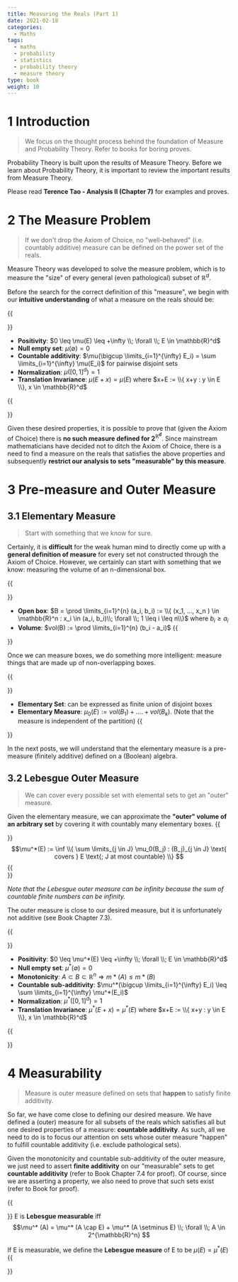 ```yaml
---
title: Measuring the Reals (Part 1)
date: 2021-02-18
categories:
  - Maths
tags:
  - maths
  - probability
  - statistics
  - probability theory
  - measure theory
type: book
weight: 10
---
```


# 1 Introduction

> We focus on the thought process behind the foundation of Measure and Probability Theory. Refer to books for boring proves.

Probability Theory is built upon the results of Measure Theory. Before we learn about Probability Theory, it is important to review the important results from Measure Theory.

Please read **Terence Tao - Analysis II (Chapter 7)** for examples and proves.

# 2 The Measure Problem

> If we don't drop the Axiom of Choice, no "well-behaved" (i.e. countably additive) measure can be defined on the power set of the reals.

Measure Theory was developed to solve the measure problem, which is to measure the "size" of every general (even pathological) subset of $\mathbb{R}^d$.

Before the search for the correct definition of this "measure", we begin with our **intuitive understanding** of what a measure on the reals should be:

{{<aside title="Desired Properties of a Measure for $\mathbb{R}^d$" type="blue">}}

- **Positivity**: $0 \leq \mu(E) \leq +\infty \\; \forall \\; E \in \mathbb{R}^d$
- **Null empty set**: $\mu(\emptyset) = 0$
- **Countable additivity**: $\mu(\bigcup \limits_{i=1}^{\infty} E_i) = \sum \limits_{i=1}^{\infty} \mu(E_i)$ for pairwise disjoint sets
- **Normalization**: $\mu([0,1]^d) = 1$
- **Translation Invariance**: $\mu(E+x) = \mu(E)$ where $x+E := \\{ x+y : y \in E \\}, x \in \mathbb{R}^d$

{{</aside>}}

Given these desired properties, it is possible to prove that (given the Axiom of Choice) there is **no such measure defined for $2^{\mathbb{R}^d}$**. Since mainstream mathematicians have decided not to ditch the Axiom of Choice, there is a need to find a measure on the reals that satisfies the above properties and subsequently **restrict our analysis to sets "measurable" by this measure**.

# 3 Pre-measure and Outer Measure

## 3.1 Elementary Measure

> Start with something that we know for sure.

Certainly, it is **difficult** for the weak human mind to directly come up with a **general definition of measure** for every set not constructed through the Axiom of Choice. However, we certainly can start with something that we know: measuring the volume of an n-dimensional box.

{{<aside title="Volume of an Open Box" type="grey">}}
- **Open box**: $B = \prod  \limits_{i=1}^{n} (a_i, b_i) := \\{ (x_1, ..., x_n ) \in \mathbb{R}^n : x_i \in (a_i, b_i)\\; \forall \\; 1 \leq i \leq n\\}$ where $b_i \geq a_i$
- **Volume**: $vol(B) := \prod \limits_{i=1}^{n} (b_i - a_i)$
{{</aside>}}

Once we can measure boxes, we do something more intelligent: measure things that are made up of non-overlapping boxes.

{{<aside title="Elementary Measure" type="grey">}}
- **Elementary Set**: can be expressed as finite union of disjoint boxes
- **Elementary Measure**: $\mu_0(E) := vol(B_1) + .... + vol(B_k)$. (Note that the measure is independent of the partition)
{{</aside>}}

In the next posts, we will understand that the elementary measure is a pre-measure (finitely additive) defined on a (Boolean) algebra.

## 3.2 Lebesgue Outer Measure

> We can cover every possible set with elemental sets to get an "outer" measure.

Given the elementary measure, we can approximate the **"outer" volume of an arbitrary set** by covering it with countably many elementary boxes.
{{<aside title="Lebesgue Outer Measure" type="blue">}}
$$\mu^*(E) := \inf \\{ \sum \limits_{j \in J} \mu_0(B_j) : (B_j)_{j \in J} \text{ covers } E \text{; J at most countable} \\} $$
{{</aside>}}

*Note that the Lebesgue outer measure can be infinity because the sum of countable finite numbers can be infinity.*

The outer measure is close to our desired measure, but it is unfortunately not additive (see Book Chapter 7.3).

{{<aside title="Properties of Lebesgue Outer Measure (who cares)" type="grey">}}
- **Positivity**: $0 \leq \mu^*(E) \leq +\infty \\; \forall \\; E \in \mathbb{R}^d$
- **Null empty set**: $\mu^*(\emptyset) = 0$
- **Monotonicity**: $A \subset B \subset \mathbb{R}^n \Rightarrow m*(A) \leq m*(B)$
- **Countable sub-additivity**: $\mu^*(\bigcup \limits_{i=1}^{\infty} E_i) \leq \sum \limits_{i=1}^{\infty} \mu^*(E_i)$
- **Normalization**: $\mu^*([0,1]^d) = 1$
- **Translation Invariance**: $\mu^* (E+x) = \mu^* (E)$ where $x+E := \\{ x+y : y \in E \\}, x \in \mathbb{R}^d$

{{</aside>}}

# 4 Measurability

> Measure is outer measure defined on sets that **happen** to satisfy finite additivity.

So far, we have come close to defining our desired measure. We have defined a (outer) measure for all subsets of the reals which satisfies all but one desired properties of a measure: **countable additivity**. As such, all we need to do is to focus our attention on sets whose outer measure "happen" to fulfill countable additivity (i.e. exclude pathological sets).

Given the monotonicity and countable sub-additivity of the outer measure, we just need to assert **finite additivity** on our "measurable" sets to get **countable additivity** (refer to Book Chapter 7.4 for proof). Of course, since we are asserting a property, we also need to prove that such sets exist (refer to Book for proof).

{{<aside title="Lebesgue Measurability" type="blue">}}
E is **Lebesgue measurable** iff
$$\mu^* (A) = \mu^* (A \cap E) + \mu^* (A \setminus E) \\; \forall \\; A \in 2^{\mathbb{R}^n} $$

If E is measurable, we define the **Lebesgue measure** of E to be $\mu(E) = \mu^* (E)$
{{</aside>}}